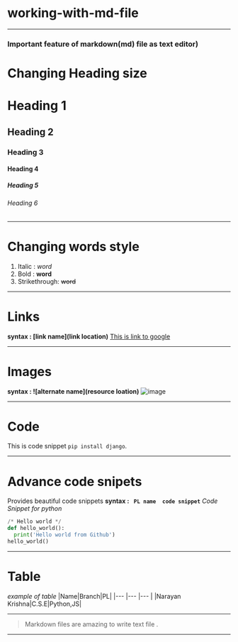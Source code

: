 # working-with-md-file

***
### Important feature of markdown(md) file as text editor) ###

# Changing Heading size #
# Heading 1 # 
## Heading 2 ##   
### Heading 3 ### 
#### Heading 4 #### 
##### Heading 5 ##### 
###### Heading 6 ######

---
# Changing words style #
1. Italic : _word_
2. Bold : **word**
3. Strikethrough: ~~word~~

---
# Links #
**syntax : [link name](link location)**
[This is link to google](www.google.com)

---
# Images #
**syntax : ![alternate name](resource loation)**
![image](https://www.pngkit.com/bigpic/u2q8a9y3r5q8o0y3)

---
# Code #
This is code snippet `pip install django`.

---
# Advance code snipets #
Provides beautiful code snippets
**syntax : ``` PL name  code snippet```**
_Code Snippet for python_
```Python
/* Hello world */
def hello_world():
  print('Hello world from Github')
hello_world()
```

---
# Table #
_example of table_
|Name|Branch|PL|
|--- |--- |--- |
|Narayan Krishna|C.S.E|Python,JS|

---
> Markdown files are amazing to write text file .

***





